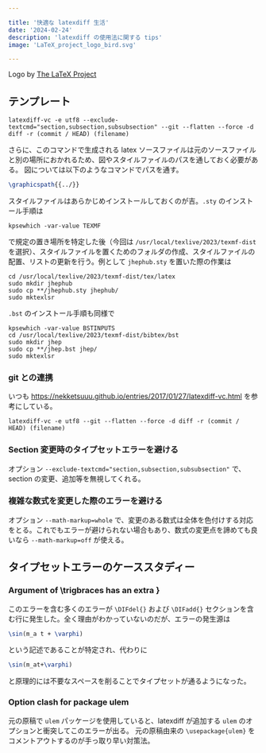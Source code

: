 ```yaml
---

title: '快適な latexdiff 生活'
date: '2024-02-24'
description: 'latexdiff の使用法に関する tips'
image: 'LaTeX_project_logo_bird.svg'

---
```


Logo by <a href="https://latex-project.org/" target="_blank">The LaTeX Project</a>

## テンプレート

``` shell
latexdiff-vc -e utf8 --exclude-textcmd="section,subsection,subsubsection" --git --flatten --force -d diff -r (commit / HEAD) (filename)
```

さらに、このコマンドで生成される latex ソースファイルは元のソースファイルと別の場所におかれるため、図やスタイルファイルのパスを通しておく必要がある。
図については以下のようなコマンドでパスを通す。

``` latex
\graphicspath{{../}}
```

スタイルファイルはあらかじめインストールしておくのが吉。`.sty` のインストール手順は

``` shell
kpsewhich -var-value TEXMF
```

で規定の置き場所を特定した後（今回は `/usr/local/texlive/2023/texmf-dist` を選択）、スタイルファイルを置くためのフォルダの作成、スタイルファイルの配置、リストの更新を行う。例として `jhephub.sty` を置いた際の作業は

``` shell
cd /usr/local/texlive/2023/texmf-dist/tex/latex
sudo mkdir jhephub
sudo cp **/jhephub.sty jhephub/
sudo mktexlsr
```

`.bst` のインストール手順も同様で

```shell
kpsewhich -var-value BSTINPUTS
cd /usr/local/texlive/2023/texmf-dist/bibtex/bst
sudo mkdir jhep
sudo cp **/jhep.bst jhep/
sudo mktexlsr
```

### git との連携

いつも https://nekketsuuu.github.io/entries/2017/01/27/latexdiff-vc.html を参考にしている。

``` shell
latexdiff-vc -e utf8 --git --flatten --force -d diff -r (commit / HEAD) (filename)
```

### Section 変更時のタイプセットエラーを避ける

オプション `--exclude-textcmd="section,subsection,subsubsection"` で、section の変更、追加等を無視してくれる。

### 複雑な数式を変更した際のエラーを避ける

オプション `--math-markup=whole` で、変更のある数式は全体を色付けする対応をとる。これでもエラーが避けられない場合もあり、数式の変更点を諦めても良いなら `--math-markup=off` が使える。

## タイプセットエラーのケーススタディー

### Argument of \trigbraces has an extra }

このエラーを含む多くのエラーが `\DIFdel{}` および `\DIFadd{}` セクションを含む行に発生した。全く理由がわかっていないのだが、エラーの発生源は

``` latex
\sin(m_a t + \varphi)
```

という記述であることが特定され、代わりに

``` latex
\sin(m_at+\varphi)
```

と原理的には不要なスペースを削ることでタイプセットが通るようになった。

### Option clash for package ulem

元の原稿で `ulem` パッケージを使用していると、latexdiff が追加する `ulem` のオプションと衝突してこのエラーが出る。
元の原稿由来の `\usepackage{ulem}` をコメントアウトするのが手っ取り早い対策法。
